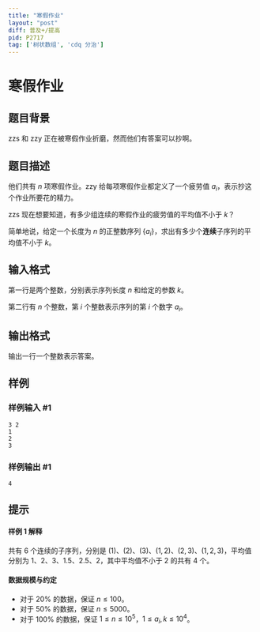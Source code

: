 ```yaml
---
title: "寒假作业"
layout: "post"
diff: 普及+/提高
pid: P2717
tag: ['树状数组', 'cdq 分治']
---
```

# 寒假作业
## 题目背景

zzs 和 zzy 正在被寒假作业折磨，然而他们有答案可以抄啊。

## 题目描述

他们共有 $n$ 项寒假作业。zzy 给每项寒假作业都定义了一个疲劳值 $a_i$，表示抄这个作业所要花的精力。

zzs 现在想要知道，有多少组连续的寒假作业的疲劳值的平均值不小于 $k$？

简单地说，给定一个长度为 $n$ 的正整数序列 $\{a_i\}$，求出有多少个**连续**子序列的平均值不小于 $k$。

## 输入格式

第一行是两个整数，分别表示序列长度 $n$ 和给定的参数 $k$。

第二行有 $n$ 个整数，第 $i$ 个整数表示序列的第 $i$ 个数字 $a_i$。
## 输出格式

输出一行一个整数表示答案。
## 样例

### 样例输入 #1
```
3 2
1
2
3

```
### 样例输出 #1
```
4
```
## 提示

#### 样例 1 解释

共有 $6$ 个连续的子序列，分别是 $(1)$、$(2)$、$(3)$、$(1,2)$、$(2,3)$、$(1,2,3)$，平均值分别为 $1$、$2$、$3$、$1.5$、$2.5$、$2$，其中平均值不小于 $2$ 的共有 $4$ 个。

#### 数据规模与约定

- 对于 $20\%$ 的数据，保证 $n \leq 100$。
- 对于 $50\%$ 的数据，保证 $n \leq 5000$。
- 对于 $100\%$ 的数据，保证 $1 \leq n \leq 10^5$，$1 \leq a_i,k \leq 10^4$。

